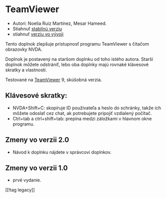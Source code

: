 # TeamViewer #

*	Autori: Noelia Ruiz Martínez, Mesar Hameed.
*	Stiahnuť [stabilnú verziu][1]
*	stiahnuť [verziu vo vývoji][2]

Tento doplnok zlepšuje prístupnosť programu TeamViewer s čítačom obrazovky
NVDA.

Doplnok je postavený na staršom doplnku od toho istého autora. Starší
doplnok môžete odstrániť, lebo oba doplnky majú rovnaké klávesové skratky a
vlastnosti.

Testované na [TeamViewer][3] 9, skúšobná verzia.

## Klávesové skratky: ##

*	NVDA+Shift+C: skopíruje ID používateľa a heslo do schránky, takže ich
  môžete odoslať cez chat, ak potrebujete pripojiť vzdialený počítač.
*	Ctrl+tab a ctrl+shift+tab: prepína medzi záložkami v hlavnom okne
  programu.

## Zmeny vo verzii 2.0 ##
*	 Návod k doplnku nájdete v správcovi doplnkov.

## Zmeny vo verzii 1.0 ##
*	 prvé vydanie.

[[!tag legacy]]

[1]: https://addons.nvda-project.org/files/get.php?file=tv

[2]: https://addons.nvda-project.org/files/get.php?file=tv-dev

[3]: https://www.teamviewer.com

